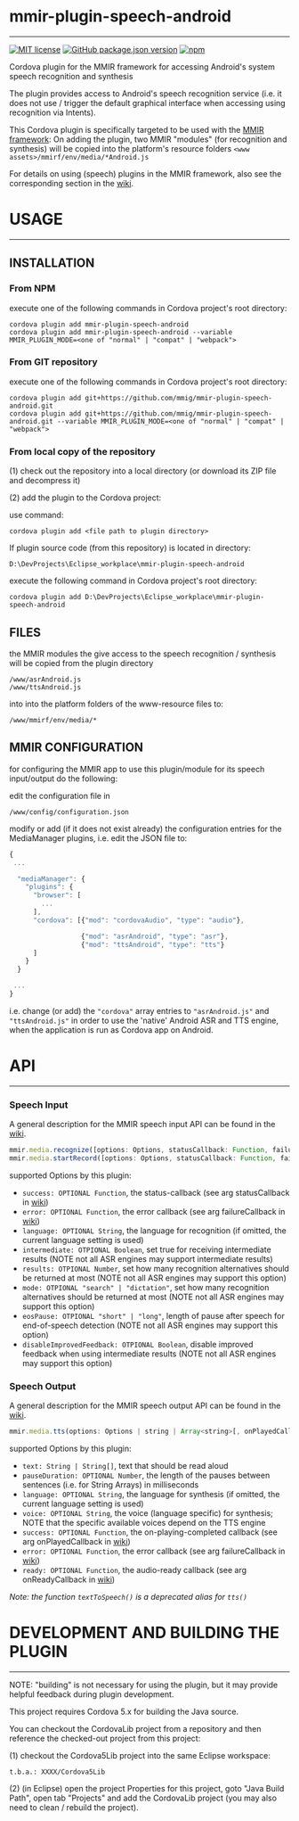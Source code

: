 # mmir-plugin-speech-android
----

[![MIT license](https://img.shields.io/badge/License-MIT-green.svg)](https://opensource.org/licenses/MIT)
[![GitHub package.json version](https://img.shields.io/github/package-json/v/mmig/mmir-plugin-speech-android/master)](https://github.com/mmig/mmir-plugin-speech-android)
[![npm](https://img.shields.io/npm/v/mmir-plugin-speech-android)](https://www.npmjs.com/package/mmir-plugin-speech-android)


Cordova plugin for the MMIR framework for accessing Android's system speech recognition and synthesis

The plugin provides access to Android's speech recognition service (i.e. it does not use / trigger
the default graphical interface when accessing using recognition via Intents).

This Cordova plugin is specifically targeted to be used with the [MMIR framework][1]:
On adding the plugin, two MMIR "modules" (for recognition and synthesis) will be copied
into the platform's resource folders `<www assets>/mmirf/env/media/*Android.js`

For details on using (speech) plugins in the MMIR framework, also see the corresponding
section in the [wiki][2].

# USAGE
------


## INSTALLATION

### From NPM

execute one of the following commands in Cordova project's root directory:

    cordova plugin add mmir-plugin-speech-android
    cordova plugin add mmir-plugin-speech-android --variable MMIR_PLUGIN_MODE=<one of "normal" | "compat" | "webpack">

### From GIT repository

execute one of the following commands in Cordova project's root directory:

    cordova plugin add git+https://github.com/mmig/mmir-plugin-speech-android.git
    cordova plugin add git+https://github.com/mmig/mmir-plugin-speech-android.git --variable MMIR_PLUGIN_MODE=<one of "normal" | "compat" | "webpack">


### From local copy of the repository

(1) check out the repository into a local directory (or download its ZIP file and decompress it)

(2) add the plugin to the Cordova project:

use command:

    cordova plugin add <file path to plugin directory>

If plugin source code (from this repository) is located in directory:

    D:\DevProjects\Eclipse_workplace\mmir-plugin-speech-android

execute the following command in Cordova project's root directory:

    cordova plugin add D:\DevProjects\Eclipse_workplace\mmir-plugin-speech-android


## FILES

the MMIR modules the give access to the speech recognition / synthesis will be copied
from the plugin directory

    /www/asrAndroid.js
    /www/ttsAndroid.js

into into the platform folders of the www-resource files to:

    /www/mmirf/env/media/*


## MMIR CONFIGURATION

for configuring the MMIR app to use this plugin/module for its speech input/output do the following:

edit the configuration file in

    /www/config/configuration.json

modify or add (if it does not exist already) the configuration entries
for the MediaManager plugins, i.e. edit the JSON file to:
```javascript
{
 ...

  "mediaManager": {
    "plugins": {
      "browser": [
        ...
      ],
      "cordova": [{"mod": "cordovaAudio", "type": "audio"},

                  {"mod": "asrAndroid", "type": "asr"},
                  {"mod": "ttsAndroid", "type": "tts"}
      ]
    }
  }

 ...
}
```
i.e. change (or add) the `"cordova"` array entries to `"asrAndroid.js"` and `"ttsAndroid.js"`
in order to use the 'native' Android ASR and TTS engine, when the application is run as Cordova app
on Android.


# API
----


### Speech Input

A general description for the MMIR speech input API can be found in the [wiki][3].

```javascript
mmir.media.recognize([options: Options, statusCallback: Function, failureCallback: Function])
mmir.media.startRecord([options: Options, statusCallback: Function, failureCallback: Function])
```

supported Options by this plugin:  
 * `success: OPTIONAL Function`, the status-callback (see arg statusCallback in [wiki][3])
 * `error: OPTIONAL Function`, the error callback (see arg failureCallback in [wiki][3])
 * `language: OPTIONAL String`, the language for recognition (if omitted, the current language setting is used)
 * `intermediate: OTPIONAL Boolean`, set true for receiving intermediate results (NOTE not all ASR engines may support intermediate results)
 * `results: OTPIONAL Number`, set how many recognition alternatives should be returned at most (NOTE not all ASR engines may support this option)
 * `mode: OTPIONAL "search" | "dictation"`, set how many recognition alternatives should be returned at most (NOTE not all ASR engines may support this option)
 * `eosPause: OTPIONAL "short" | "long"`, length of pause after speech for end-of-speech detection (NOTE not all ASR engines may support this option)
 * `disableImprovedFeedback: OTPIONAL Boolean`, disable improved feedback when using intermediate results (NOTE not all ASR engines may support this option)

### Speech Output

A general description for the MMIR speech output API can be found in the [wiki][4].

```javascript
mmir.media.tts(options: Options | string | Array<string>[, onPlayedCallback: Function, failureCallback: Function, onReadyCallback: Function])
```

supported Options by this plugin:
 * `text: String | String[]`, text that should be read aloud
 * `pauseDuration: OPTIONAL Number`, the length of the pauses between sentences (i.e. for String Arrays) in milliseconds
 * `language: OPTIONAL String`, the language for synthesis (if omitted, the current language setting is used)
 * `voice: OPTIONAL String`, the voice (language specific) for synthesis; NOTE that the specific available voices depend on the TTS engine
 * `success: OPTIONAL Function`, the on-playing-completed callback (see arg onPlayedCallback in [wiki][4])
 * `error: OPTIONAL Function`, the error callback (see arg failureCallback in [wiki][4])
 * `ready: OPTIONAL Function`, the audio-ready callback (see arg onReadyCallback in [wiki][4])


_Note: the function `textToSpeech()` is a deprecated alias for `tts()`_




# DEVELOPMENT AND BUILDING THE PLUGIN
------

NOTE:
"building" is not necessary for using the plugin, but it
may provide helpful feedback during plugin development.

This project requires Cordova 5.x for building the Java source.

You can checkout the CordovaLib project from a repository and then
reference the checked-out project from this project:

(1) checkout the Cordova5Lib project into the same Eclipse workspace:

    t.b.a.: XXXX/Cordova5Lib

(2) (in Eclipse) open the project Properties for this project, goto "Java Build Path", open tab "Projects"
 and add the CordovaLib project (you may also need to clean / rebuild the project).


[1]: https://github.com/mmig/mmir
[2]: https://github.com/mmig/mmir/wiki/3.9.2-Speech-Processing-in-MMIR
[3]: https://github.com/mmig/mmir/wiki/3.9.2-Speech-Processing-in-MMIR#speech-input-api
[4]: https://github.com/mmig/mmir/wiki/3.9.2-Speech-Processing-in-MMIR#speech-output-api
